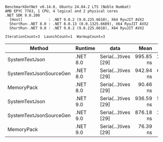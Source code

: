 ```

BenchmarkDotNet v0.14.0, Ubuntu 24.04.2 LTS (Noble Numbat)
AMD EPYC 7763, 1 CPU, 4 logical and 2 physical cores
.NET SDK 9.0.200
  [Host]            : .NET 9.0.2 (9.0.225.6610), X64 RyuJIT AVX2
  ShortRun-.NET 8.0 : .NET 8.0.13 (8.0.1325.6609), X64 RyuJIT AVX2
  ShortRun-.NET 9.0 : .NET 9.0.2 (9.0.225.6610), X64 RyuJIT AVX2

IterationCount=3  LaunchCount=1  WarmupCount=3  

```
| Method                  | Runtime  | data                 | Mean      | Error     | StdDev   | Min       | Max       | Gen0   | Allocated |
|------------------------ |--------- |--------------------- |----------:|----------:|---------:|----------:|----------:|-------:|----------:|
| SystemTextJson          | .NET 8.0 | Seria(...)tives [29] | 995.85 ns | 24.835 ns | 1.361 ns | 994.48 ns | 997.20 ns | 0.0267 |     464 B |
| SystemTextJsonSourceGen | .NET 8.0 | Seria(...)tives [29] | 942.94 ns | 64.201 ns | 3.519 ns | 939.62 ns | 946.63 ns | 0.0334 |     568 B |
| MemoryPack              | .NET 8.0 | Seria(...)tives [29] |  90.46 ns |  4.842 ns | 0.265 ns |  90.16 ns |  90.65 ns | 0.0072 |     120 B |
| SystemTextJson          | .NET 9.0 | Seria(...)tives [29] | 936.59 ns | 51.190 ns | 2.806 ns | 933.39 ns | 938.63 ns | 0.0277 |     464 B |
| SystemTextJsonSourceGen | .NET 9.0 | Seria(...)tives [29] | 876.18 ns | 26.563 ns | 1.456 ns | 874.53 ns | 877.28 ns | 0.0334 |     568 B |
| MemoryPack              | .NET 9.0 | Seria(...)tives [29] |  76.39 ns |  8.355 ns | 0.458 ns |  75.98 ns |  76.88 ns | 0.0072 |     120 B |
